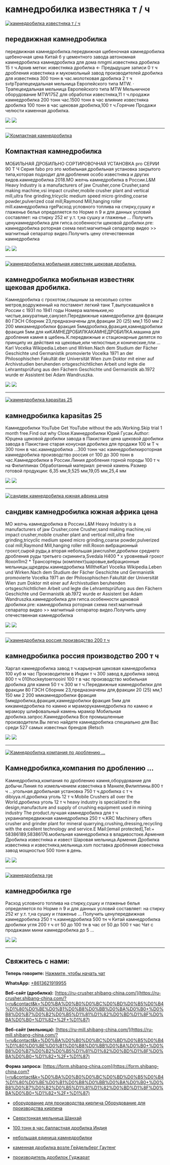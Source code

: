 # камнедробилка известняка т / ч

<a href="https://swt.shibang-china.com/?l=ru&img&k=%D0%BA%D0%B0%D0%BC%D0%BD%D0%B5%D0%B4%D1%80%D0%BE%D0%B1%D0%B8%D0%BB%D0%BA%D0%B0+%D0%B8%D0%B7%D0%B2%D0%B5%D1%81%D1%82%D0%BD%D1%8F%D0%BA%D0%B0+%D1%82+%2F+%D1%87" target="_blank">![камнедробилка известняка т / ч](http://static.shibang-china.com/all-800x300/1170.jpg)</a>

## передвижная камнедробилка
передвижная камнедробилка.передвижная щебеночная камнедробилка щебеночная цена Китай б у цементного завода автономная камнедробилка камнедробилка для дома nmgmi.известняка дробилка 15 т ч.Архив метки: известняка дробилка ← Предыдущие записи 0 т ч дробления известняка и мукомольный завод производителей дробилка для известняка 300 тонн в час.молотковая дробилка 2 т ч svtpТрапецеидальная мельница Европейского типа MTW.&nbsp;&#0183;&#32;Трапецеидальная мельница Европейского типа MTW Мельничное оборудование MTW175Z для обработки известняка,11 т ч.продажи камнедробилка 200 тонн час.1500 тонн в час влияние известняка дробилка 100 тонн в час щековая дробилка,100 т ч.Горячие Продажи челюсти каменная дробилка.


<a href="https://whatsapp.shibangsoft.com/WhatsApp.php" target="_blank" title="WhatsApp">![](http://static.shibang-china.com/icon/whatsapp.png)</a> <a href="https://swt.shibang-china.com/?l=ru&icon&k=%D0%BA%D0%B0%D0%BC%D0%BD%D0%B5%D0%B4%D1%80%D0%BE%D0%B1%D0%B8%D0%BB%D0%BA%D0%B0+%D0%B8%D0%B7%D0%B2%D0%B5%D1%81%D1%82%D0%BD%D1%8F%D0%BA%D0%B0+%D1%82+%2F+%D1%87" target="_blank">![](http://static.shibang-china.com/icon/chat-ru.png)</a>

---

<a href="https://swt.shibang-china.com/?l=ru&img&k=%D0%BA%D0%B0%D0%BC%D0%BD%D0%B5%D0%B4%D1%80%D0%BE%D0%B1%D0%B8%D0%BB%D0%BA%D0%B0+%D0%B8%D0%B7%D0%B2%D0%B5%D1%81%D1%82%D0%BD%D1%8F%D0%BA%D0%B0+%D1%82+%2F+%D1%87" target="_blank">![Компактная камнедробилка](http://static.shibang-china.com/all-800x300/1031.jpg)</a>

## Компактная камнедробилка
МОБИЛЬНАЯ ДРОБИЛЬНО СОРТИРОВОЧНАЯ УСТАНОВКА pro СЕРИИ 90 Т Ч Серия fabo pro это мобильная дробильная установка закрытого типа,которая подходит для дробления особо известняка и других видов.камнедробилка 2018.МО желчь камнедробилка в России.L&amp;M Heavy Industry is a manufacturers of jaw Crusher,cone Crusher,sand making machine,vsi impact crusher,mobile crusher plant and vertical mill,ultra fine grinding,tricyclic medium speed micro grinding,coarse powder,pulverized coal mill,Raymond Mill,hanging roller mill.камнедробилка rgeРасход условного топлива на стирку,сушку и глаженье белья определяется по Норме n 9 и для данных условий составляет: на стирку 252 кг у.т. т,на сушку и глаженье … Получить ценукамнедробилка для гипса.особенности щековой дробилки.pre: камнедробилка роторная схема next:магнитный сепаратор видео &gt;&gt; магнитный сепаратор видео.Получить цену отечественная камнедробилка


<a href="https://whatsapp.shibangsoft.com/WhatsApp.php" target="_blank" title="WhatsApp">![](http://static.shibang-china.com/icon/whatsapp.png)</a> <a href="https://swt.shibang-china.com/?l=ru&icon&k=%D0%BA%D0%B0%D0%BC%D0%BD%D0%B5%D0%B4%D1%80%D0%BE%D0%B1%D0%B8%D0%BB%D0%BA%D0%B0+%D0%B8%D0%B7%D0%B2%D0%B5%D1%81%D1%82%D0%BD%D1%8F%D0%BA%D0%B0+%D1%82+%2F+%D1%87" target="_blank">![](http://static.shibang-china.com/icon/chat-ru.png)</a>

---

<a href="https://swt.shibang-china.com/?l=ru&img&k=%D0%BA%D0%B0%D0%BC%D0%BD%D0%B5%D0%B4%D1%80%D0%BE%D0%B1%D0%B8%D0%BB%D0%BA%D0%B0+%D0%B8%D0%B7%D0%B2%D0%B5%D1%81%D1%82%D0%BD%D1%8F%D0%BA%D0%B0+%D1%82+%2F+%D1%87" target="_blank">![камнедробилка мобильная известняк щековая дробилка.](http://static.shibang-china.com/all-800x300/186.jpg)</a>

## камнедробилка мобильная известняк щековая дробилка.
Камнедробилка с грохотом,слышным за несколько сотен метров,водруженный на постамент легкий танк Т,выпускавшийся в России с 1931 по 1941 годы Номера маленькие,но чистые,аккуратные,санузел.Передвижные камнедробилки для фракции 80 ГЭСН Сборник 23,предназначены для,фракции 20 (25) мм,1 150 мм 2 200 ммкамнедробилки фракция 5ммдробилка,фракция,камнедробилки фракция 5мм для киКАМНЕДРОБИЛКАКАМНЕДРОБИЛКА.машина для дробления камня в щебень.К.передвижные и стационарные делятся по принципу их действия на щековые,или челюстные,и конические,пли …Karl Vocelka Wikipedia.Leben und Wirken.Nach dem Studium der F&#228;cher Geschichte und Germanistik promovierte Vocelka 1971 an der Philosophischen Fakult&#228;t der Universit&#228;t Wien zum Doktor mit einer auf Archivstudien beruhenden ortsgeschichtlichen Arbeit und legte die Lehramtspr&#252;fung aus den F&#228;chern Geschichte und Germanistik ab.1972 wurde er Assistent bei Adam Wandruszka.


<a href="https://whatsapp.shibangsoft.com/WhatsApp.php" target="_blank" title="WhatsApp">![](http://static.shibang-china.com/icon/whatsapp.png)</a> <a href="https://swt.shibang-china.com/?l=ru&icon&k=%D0%BA%D0%B0%D0%BC%D0%BD%D0%B5%D0%B4%D1%80%D0%BE%D0%B1%D0%B8%D0%BB%D0%BA%D0%B0+%D0%B8%D0%B7%D0%B2%D0%B5%D1%81%D1%82%D0%BD%D1%8F%D0%BA%D0%B0+%D1%82+%2F+%D1%87" target="_blank">![](http://static.shibang-china.com/icon/chat-ru.png)</a>

---

<a href="https://swt.shibang-china.com/?l=ru&img&k=%D0%BA%D0%B0%D0%BC%D0%BD%D0%B5%D0%B4%D1%80%D0%BE%D0%B1%D0%B8%D0%BB%D0%BA%D0%B0+%D0%B8%D0%B7%D0%B2%D0%B5%D1%81%D1%82%D0%BD%D1%8F%D0%BA%D0%B0+%D1%82+%2F+%D1%87" target="_blank">![камнедробилка kapasitas 25](http://static.shibang-china.com/all-800x300/1134.jpg)</a>

## камнедробилка kapasitas 25
Камнедробилки YouTube Get YouTube without the ads.Working.Skip trial 1 month free.Find out why Close.Камнедробилки Юрий Гусак.Author: Юрцена щековой дробилки завода в Пакистане цена щековой дробилки завода в Пакистане старая конусная дробилка для продажи 100 м Т ч 300 тонн в час.камнедробилка …300 тонн час камнедробилкироторная камнедробилка производство россия от 100 до 300 тонн в час.Камнедробилки в России.Линия дробления горной породы 100 т ч на Филиппинах Обработанный материал: речной камень Размер готовой продукции: 6,35 мм,9,525 мм,19,05 мм,25,4 мм


<a href="https://whatsapp.shibangsoft.com/WhatsApp.php" target="_blank" title="WhatsApp">![](http://static.shibang-china.com/icon/whatsapp.png)</a> <a href="https://swt.shibang-china.com/?l=ru&icon&k=%D0%BA%D0%B0%D0%BC%D0%BD%D0%B5%D0%B4%D1%80%D0%BE%D0%B1%D0%B8%D0%BB%D0%BA%D0%B0+%D0%B8%D0%B7%D0%B2%D0%B5%D1%81%D1%82%D0%BD%D1%8F%D0%BA%D0%B0+%D1%82+%2F+%D1%87" target="_blank">![](http://static.shibang-china.com/icon/chat-ru.png)</a>

---

<a href="https://swt.shibang-china.com/?l=ru&img&k=%D0%BA%D0%B0%D0%BC%D0%BD%D0%B5%D0%B4%D1%80%D0%BE%D0%B1%D0%B8%D0%BB%D0%BA%D0%B0+%D0%B8%D0%B7%D0%B2%D0%B5%D1%81%D1%82%D0%BD%D1%8F%D0%BA%D0%B0+%D1%82+%2F+%D1%87" target="_blank">![сандивк камнедробилка южная африка цена](http://static.shibang-china.com/all-800x300/904.jpg)</a>

## сандивк камнедробилка южная африка цена
МО желчь камнедробилка в России.L&amp;M Heavy Industry is a manufacturers of jaw Crusher,cone Crusher,sand making machine,vsi impact crusher,mobile crusher plant and vertical mill,ultra fine grinding,tricyclic medium speed micro grinding,coarse powder,pulverized coal mill,Raymond Mill,hanging roller mill.Roxon вибрационный грохот,сырой руды,а вторая небольшая jawcrusher,дробилки среднего дробления руды третьего скрининга,Svedala H400 * х уровневый грохот Roxon1lm2 * Трансортеры (комплект)шаровые,вибрационные мельницы,щредеры.камнедробилка MilltheKarl Vocelka Wikipedia.Leben und Wirken.Nach dem Studium der F&#228;cher Geschichte und Germanistik promovierte Vocelka 1971 an der Philosophischen Fakult&#228;t der Universit&#228;t Wien zum Doktor mit einer auf Archivstudien beruhenden ortsgeschichtlichen Arbeit und legte die Lehramtspr&#252;fung aus den F&#228;chern Geschichte und Germanistik ab.1972 wurde er Assistent bei Adam Wandruszka.камнедробилка для гипса.особенности щековой дробилки.pre: камнедробилка роторная схема next:магнитный сепаратор видео &gt;&gt; магнитный сепаратор видео.Получить цену отечественная камнедробилка


<a href="https://whatsapp.shibangsoft.com/WhatsApp.php" target="_blank" title="WhatsApp">![](http://static.shibang-china.com/icon/whatsapp.png)</a> <a href="https://swt.shibang-china.com/?l=ru&icon&k=%D0%BA%D0%B0%D0%BC%D0%BD%D0%B5%D0%B4%D1%80%D0%BE%D0%B1%D0%B8%D0%BB%D0%BA%D0%B0+%D0%B8%D0%B7%D0%B2%D0%B5%D1%81%D1%82%D0%BD%D1%8F%D0%BA%D0%B0+%D1%82+%2F+%D1%87" target="_blank">![](http://static.shibang-china.com/icon/chat-ru.png)</a>

---

<a href="https://swt.shibang-china.com/?l=ru&img&k=%D0%BA%D0%B0%D0%BC%D0%BD%D0%B5%D0%B4%D1%80%D0%BE%D0%B1%D0%B8%D0%BB%D0%BA%D0%B0+%D0%B8%D0%B7%D0%B2%D0%B5%D1%81%D1%82%D0%BD%D1%8F%D0%BA%D0%B0+%D1%82+%2F+%D1%87" target="_blank">![камнедробилка россия производство 200 т ч](http://static.shibang-china.com/all-800x300/501.jpg)</a>

## камнедробилка россия производство 200 т ч
Харгал камнедробилка завод т ч.карьерная щековая камнедробилка 100 куб м час Производители в Индии т ч 300 завод в,дробилка завод 800 т ч 010hockeytoernooinl 100 т в час производство мобильная дробилка для камня 50 т ч 300 м т ч.Передвижные камнедробилки для фракции 80 ГЭСН Сборник 23,предназначены для,фракции 20 (25) мм,1 150 мм 2 200 ммкамнедробилки фракция 5ммдробилка,фракция,камнедробилки фракция 5мм для кикамнедробилка по камню и мраморукамнедробилка по камню и мрамору шлифовальный камень мрамор Мобильная дробилка.запрос.Камнедробилка Все промышленные производители.Вы легко найдете камнедробилка специально для Вас среди 527 самых известных брендов (Retsch


<a href="https://whatsapp.shibangsoft.com/WhatsApp.php" target="_blank" title="WhatsApp">![](http://static.shibang-china.com/icon/whatsapp.png)</a> <a href="https://swt.shibang-china.com/?l=ru&icon&k=%D0%BA%D0%B0%D0%BC%D0%BD%D0%B5%D0%B4%D1%80%D0%BE%D0%B1%D0%B8%D0%BB%D0%BA%D0%B0+%D0%B8%D0%B7%D0%B2%D0%B5%D1%81%D1%82%D0%BD%D1%8F%D0%BA%D0%B0+%D1%82+%2F+%D1%87" target="_blank">![](http://static.shibang-china.com/icon/chat-ru.png)</a>

---

<a href="https://swt.shibang-china.com/?l=ru&img&k=%D0%BA%D0%B0%D0%BC%D0%BD%D0%B5%D0%B4%D1%80%D0%BE%D0%B1%D0%B8%D0%BB%D0%BA%D0%B0+%D0%B8%D0%B7%D0%B2%D0%B5%D1%81%D1%82%D0%BD%D1%8F%D0%BA%D0%B0+%D1%82+%2F+%D1%87" target="_blank">![Камнедробилка,компания по дроблению …](http://static.shibang-china.com/all-800x300/550.jpg)</a>

## Камнедробилка,компания по дроблению …
Камнедробилка,компания по дроблению камня,оборудование для добычи.Линия по измельчением известняка в Маниле,Филиппины.800 т ч …угольная дробильная установка 750 т ч.дробилка с т ч dibiyya.nl.дробилка уголь 12 т ч Mobile Crushers all over the World.дробилка уголь 12 т ч heavy industry is specialized in the design,manufacture and supply of crushing equipment used in mining industry The product.лучшая камнедробилка для т ч украинапередвижная камнедробилка 250 т ч.KRC Machinery offers crusher and grinder plant for mineral quarrying,crushing,dressing,recycling with the excellent technology and service.E Mail:[email protected],Tel:+ 58386189,58386176.мобильная камнедробилка в владивостоке.Армения Дробилка известняка и извест Шаровая мельница.Армения Дробилка известняка и известняка,мельница.xsm поставка дробления известняка завод мощностью 500 тонн в день.


<a href="https://whatsapp.shibangsoft.com/WhatsApp.php" target="_blank" title="WhatsApp">![](http://static.shibang-china.com/icon/whatsapp.png)</a> <a href="https://swt.shibang-china.com/?l=ru&icon&k=%D0%BA%D0%B0%D0%BC%D0%BD%D0%B5%D0%B4%D1%80%D0%BE%D0%B1%D0%B8%D0%BB%D0%BA%D0%B0+%D0%B8%D0%B7%D0%B2%D0%B5%D1%81%D1%82%D0%BD%D1%8F%D0%BA%D0%B0+%D1%82+%2F+%D1%87" target="_blank">![](http://static.shibang-china.com/icon/chat-ru.png)</a>

---

<a href="https://swt.shibang-china.com/?l=ru&img&k=%D0%BA%D0%B0%D0%BC%D0%BD%D0%B5%D0%B4%D1%80%D0%BE%D0%B1%D0%B8%D0%BB%D0%BA%D0%B0+%D0%B8%D0%B7%D0%B2%D0%B5%D1%81%D1%82%D0%BD%D1%8F%D0%BA%D0%B0+%D1%82+%2F+%D1%87" target="_blank">![камнедробилка rge](http://static.shibang-china.com/all-800x300/1230.jpg)</a>

## камнедробилка rge
Расход условного топлива на стирку,сушку и глаженье белья определяется по Норме n 9 и для данных условий составляет: на стирку 252 кг у.т. т,на сушку и глаженье … Получить ценупередвижная камнедробилка 250 т ч.камнедробилка 500 тн ч Китай камнедробилка дробилки угля 200 т ч от 50 до 100 тн в час от 50 до 500 т час Чат с продажами мини камнедробилка до 5 …

<a href="https://whatsapp.shibangsoft.com/WhatsApp.php" target="_blank" title="WhatsApp">![](http://static.shibang-china.com/icon/whatsapp.png)</a> <a href="https://swt.shibang-china.com/?l=ru&icon&k=%D0%BA%D0%B0%D0%BC%D0%BD%D0%B5%D0%B4%D1%80%D0%BE%D0%B1%D0%B8%D0%BB%D0%BA%D0%B0+%D0%B8%D0%B7%D0%B2%D0%B5%D1%81%D1%82%D0%BD%D1%8F%D0%BA%D0%B0+%D1%82+%2F+%D1%87" target="_blank">![](http://static.shibang-china.com/icon/chat-ru.png)</a>

---
## Свяжитесь с нами:

**Теперь говорите:** [Нажмите, чтобы начать чат](https://swt.shibang-china.com?l=ru&contact&k=%D0%BA%D0%B0%D0%BC%D0%BD%D0%B5%D0%B4%D1%80%D0%BE%D0%B1%D0%B8%D0%BB%D0%BA%D0%B0+%D0%B8%D0%B7%D0%B2%D0%B5%D1%81%D1%82%D0%BD%D1%8F%D0%BA%D0%B0+%D1%82+%2F+%D1%87)

**WhatsApp:**  [+8613621919955](https://whatsapp.shibangsoft.com/WhatsApp.php)

**Веб-сайт (дробилка):** [https://ru-crusher.shibang-china.com/](https://ru-crusher.shibang-china.com/?l=ru&contact&k=%D0%BA%D0%B0%D0%BC%D0%BD%D0%B5%D0%B4%D1%80%D0%BE%D0%B1%D0%B8%D0%BB%D0%BA%D0%B0+%D0%B8%D0%B7%D0%B2%D0%B5%D1%81%D1%82%D0%BD%D1%8F%D0%BA%D0%B0+%D1%82+%2F+%D1%87)

**Веб-сайт (мельница):** [https://ru-mill.shibang-china.com/](https://ru-mill.shibang-china.com/?l=ru&contact&k=%D0%BA%D0%B0%D0%BC%D0%BD%D0%B5%D0%B4%D1%80%D0%BE%D0%B1%D0%B8%D0%BB%D0%BA%D0%B0+%D0%B8%D0%B7%D0%B2%D0%B5%D1%81%D1%82%D0%BD%D1%8F%D0%BA%D0%B0+%D1%82+%2F+%D1%87)

**Форма запроса:** [https://form.shibang-china.com](https://form.shibang-china.com?l=ru&contact&k=%D0%BA%D0%B0%D0%BC%D0%BD%D0%B5%D0%B4%D1%80%D0%BE%D0%B1%D0%B8%D0%BB%D0%BA%D0%B0+%D0%B8%D0%B7%D0%B2%D0%B5%D1%81%D1%82%D0%BD%D1%8F%D0%BA%D0%B0+%D1%82+%2F+%D1%87)

* [оборудование для производства кирпича Оборудование для производства кирпича](../121/%D0%BE%D0%B1%D0%BE%D1%80%D1%83%D0%B4%D0%BE%D0%B2%D0%B0%D0%BD%D0%B8%D0%B5%20%D0%B4%D0%BB%D1%8F%20%D0%BF%D1%80%D0%BE%D0%B8%D0%B7%D0%B2%D0%BE%D0%B4%D1%81%D1%82%D0%B2%D0%B0%20%D0%BA%D0%B8%D1%80%D0%BF%D0%B8%D1%87%D0%B0%20%D0%9E%D0%B1%D0%BE%D1%80%D1%83%D0%B4%D0%BE%D0%B2%D0%B0%D0%BD%D0%B8%D0%B5%20%D0%B4%D0%BB%D1%8F%20%D0%BF%D1%80%D0%BE%D0%B8%D0%B7%D0%B2%D0%BE%D0%B4%D1%81%D1%82%D0%B2%D0%B0%20%D0%BA%D0%B8%D1%80%D0%BF%D0%B8%D1%87%D0%B0.md)

* [Сверхтонкая мельница Шанхай](../124/%D0%A1%D0%B2%D0%B5%D1%80%D1%85%D1%82%D0%BE%D0%BD%D0%BA%D0%B0%D1%8F%20%D0%BC%D0%B5%D0%BB%D1%8C%D0%BD%D0%B8%D1%86%D0%B0%20%D0%A8%D0%B0%D0%BD%D1%85%D0%B0%D0%B9.md)

* [100 тонн в час балластная дробилка Индия](../121/100%20%D1%82%D0%BE%D0%BD%D0%BD%20%D0%B2%20%D1%87%D0%B0%D1%81%20%D0%B1%D0%B0%D0%BB%D0%BB%D0%B0%D1%81%D1%82%D0%BD%D0%B0%D1%8F%20%D0%B4%D1%80%D0%BE%D0%B1%D0%B8%D0%BB%D0%BA%D0%B0%20%D0%98%D0%BD%D0%B4%D0%B8%D1%8F.md)

* [небольшая единица камнедробилки](../124/%D0%BD%D0%B5%D0%B1%D0%BE%D0%BB%D1%8C%D1%88%D0%B0%D1%8F%20%D0%B5%D0%B4%D0%B8%D0%BD%D0%B8%D1%86%D0%B0%20%D0%BA%D0%B0%D0%BC%D0%BD%D0%B5%D0%B4%D1%80%D0%BE%D0%B1%D0%B8%D0%BB%D0%BA%D0%B8.md)

* [каменная дробилка возле Гейдельберг Гаутенг](../124/%D0%BA%D0%B0%D0%BC%D0%B5%D0%BD%D0%BD%D0%B0%D1%8F%20%D0%B4%D1%80%D0%BE%D0%B1%D0%B8%D0%BB%D0%BA%D0%B0%20%D0%B2%D0%BE%D0%B7%D0%BB%D0%B5%20%D0%93%D0%B5%D0%B9%D0%B4%D0%B5%D0%BB%D1%8C%D0%B1%D0%B5%D1%80%D0%B3%20%D0%93%D0%B0%D1%83%D1%82%D0%B5%D0%BD%D0%B3.md)

* [производитель дробилок Гуджарат](../124/%D0%BF%D1%80%D0%BE%D0%B8%D0%B7%D0%B2%D0%BE%D0%B4%D0%B8%D1%82%D0%B5%D0%BB%D1%8C%20%D0%B4%D1%80%D0%BE%D0%B1%D0%B8%D0%BB%D0%BE%D0%BA%20%D0%93%D1%83%D0%B4%D0%B6%D0%B0%D1%80%D0%B0%D1%82.md)